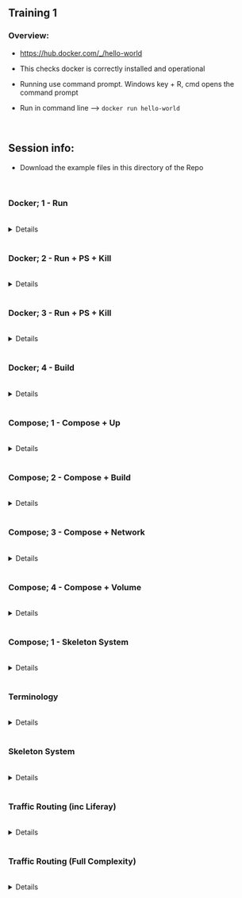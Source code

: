 ## Training 1

### Overview:

- https://hub.docker.com/_/hello-world

- This checks docker is correctly installed and operational 

- Running use command prompt. Windows key + R, cmd opens the command prompt

- Run in command line –>  `docker run hello-world`

<br>

## Session info:

- Download the example files in this directory of the Repo

<br>

### Docker; 1 - Run

<br>
<details>

1. Neccesary Commands
    - Pull
    - Image
    - Run

<br>

2. Process
   1. Open command prompt
   2. Change directory to directory where the zip file was extracted to (e.g docker-1-run) (cd)
   3. Type -> notepad.exe command.txt to open the command text file 
   4. Select first command line with mouse and copy 
   5. Paste into command prompt 
   6. Where a line starts with a # this is an instruction rather than a command e.g visit a browser and copy in the URL e.g localhost:5678

<br>

3. Output
   1. Terminal Output<br><br><img src="../Images/Picture28.png">
    <br><br>
   2. Web Solution<br><br><img src="../Images/Picture31.png">
</details>
<br>

### Docker; 2 - Run + PS + Kill

<br>
<details>

1. Neccesary Commands
    - Run
      - Detach/interactive (-d/-it)
      - Ports - Publish/Expose
    - PS – lists instances that are running on the server
    - Kill – removes running image

<br><br>
[//]: # Add Lucid Chart image here
<br><br>

1. Process
   1. docker docker run -d -p 5678:5678 hashicorp/http-echo -text="hello world"<br><br><img src="../Images/Picture32.png">

   2. docker docker run -d -p 8765:5678 hashicorp/http-echo -text="hello world"<br><br>docker ps<br><br><img src="../Images/Picture33.png">

   3. docker docker run -d -p 8888:5678 hashicorp/http-echo -text="hello world"<br><br><img src="../Images/Picture31.png">
</details>
<br>

### Docker; 3 - Run + PS + Kill

<br>
<details>

1. Neccesary Commands
    - Run
      - Network

<br><br>
[//]: # Add Lucid Chart image here
<br><br>

1. Process
   1. docker network create --driver=bridge --subnet=172.28.5.0/24 --ip-range=172.28.5.0/24 --gateway=172.28.5.254 mynet
    <br><br><img src="../Images/Picture35.png"><br><br>

   2. docker run -d -p 5678:5678 --network=mynet --ip="172.28.5.2" hashicorp/http-echo -text="hello world A - Publish local port 5678“
   3. docker run -d -p 8888:5678 --network=mynet --ip="172.28.5.3" hashicorp/http-echo -text="hello world B - Redirect to public 8888“
   4. docker run -d --expose 5678 --network=mynet --ip="172.28.5.4" hashicorp/http-echo -text="hello world C - Exposed port 5678 only”<br><br>docker ps<br><br><img src="../Images/Picture36.png"><br><br>

   5. Exposed port accessed through external IP address<br><br><img src="../Images/Picture34.png">
</details>
<br>

### Docker; 4 - Build

<br>
<details>

1. Neccesary Commands
    - Build

<br><br>
[//]: # Add Lucid Chart image here
<br><br>

1. Process
   1. docker build -t php-hello-world
   2. docker image
   3. docker run -d -p 8888:80 php-hello-world
   4. docker ps

Use your desired browser and enter [`localhost:8888`](https://localhost:8888) into the search bar

   5. docker run -d -p 5678:5678 --network=mynet --ip="172.28.5.2" hashicorp/http-echo -text="hello world A - Publish local port 5678“<br><br><br>docker run -d -p 8888:5678 --network=mynet --ip="172.28.5.3" hashicorp/http-echo -text="hello world B - Redirect to public 8888“<br><br><br>docker run -d --expose 5678 --network=mynet --ip="172.28.5.4" hashicorp/http-echo -text="hello world C - Exposed port 5678 only”<br><br>docker ps<br><br><img src="../Images/Picture36.png"><br><br>

2. Output<br><br><img src="../Images/Picture37.png">
</details>
<br>

### Compose; 1 - Compose + Up

<br>
<details>

1. Neccesary Commands
    - Up
    - Down
    - Start
    - Stop

<br><br>
[//]: # Add Lucid Chart image here
<br><br>

1. Process
   1. docker-compose up -d
   2. docker ps<br><br><img src="../Images/Picture38.png" style="width:50%;"><br><br><img src="../Images/Picture39.png" style="width:50%;">
   3. Browse [`localhost:8888`](https://localhost:8888)

   4. Now up, start, stop, stop<br><br>docker-compose up -d<br><br>
   5. docker ps
   6. docker-compose start
   7. docker ps
   8. docker-compose down
   9. docker ps <br><br><img src="../Images/Picture40.png" style="width:50%;">[//]: # Re do image

</details>
<br>

### Compose; 2 - Compose + Build

<br>
<details>

1. Neccesary Commands
    - Up
    - Down
    - Start
    - Stop
    - Build

<br><br>
[//]: # Add Lucid Chart image here
<br><br>

1. Process
   1. docker-compose build
   2. docker-compose up -d
   3. Browse [`localhost:8888`](https://localhost:8888) Notice there is no "down"<br><br><img src="../Images/Picture41.png" style="width:50%;">[//]: # Re do image<br><br><img src="../Images/Picture42.png" style="width:50%;"><br><br>
   4. Change the content in bula-fiji/src/index.php to;
   5. `3: echo "Hello, World from php in Docker!<br>";`
   6. `3: echo "Bula Fiji from php in Docker!<br>";`
   7. Browse [`localhost:8888`](https://localhost:8888)<br><br><img src="../Images/Picture43.png" style="width:50%;">

</details>
<br>

### Compose; 3 - Compose + Network

<br>
<details>

1. Neccesary Commands
    - Up
    - Down
    - Start
    - Stop

<br><br>
[//]: # Add Lucid Chart image here
<br><br>

1. Process
   1. docker-compose up -d
   2. docker ps
   3. Browse (A) [`localhost:5678`](https://localhost:5678)<br><br>Browse (B) [`localhost:8888`](https://localhost:8888)<br><br><img src="../Images/Picture44.png" style="width:50%;"><br><br><img src="../Images/Picture45.png" style="width:50%;"><br><br>
   4. Now open these ports in someone elses browser<br><br><img src="../Images/Picture46.png" style="width:50%;">

</details>
<br>

### Compose; 4 - Compose + Volume

<br>
<details>

1. Neccesary Commands
    - Up
    - Down
    - Start
    - Stop
    - Build

<br><br>
[//]: # Add Lucid Chart image here
<br><br>

1. Process
   1. docker-compose build
   2. docker-compose up -d
   3. [`localhost:8888`](https://localhost:8888)<br><br><img src="../Images/Picture47.png" style="width:50%;"><br><br><img src="../Images/Picture48.png" style="width:50%;"><br><br>
   4. Change the content in volumes/bula-fiji-node/index.php to;
   5. `3: echo "Hello, World from php in Docker!<br>";`<br><br>`3: echo "Bula Fiji from php in Docker!<br>";`<br><br>There is no need to rebuild
   6. [`localhost:8888`](https://localhost:8888)<br><br><img src="../Images/Picture43.png" style="width:50%;">

</details>
<br>


### Compose; 1 - Skeleton System

<br>
<details>

1. Neccesary Commands
    - Run
      - Network

<br><br>
[//]: # Add Lucid Chart image here
<br><br>

1. Process
   1. docker-compose build
   2. docker-compose up -d
   3. [`localhost:8888`](https://localhost:8888)<br><br><img src="../Images/Picture47.png" style="width:50%;"><br><br><img src="../Images/Picture48.png" style="width:50%;"><br><br>
   4. Change the content in volumes/bula-fiji-node/index.php to;
   5. `3: echo "Hello, World from php in Docker!<br>";`<br><br>`3: echo "Bula Fiji from php in Docker!<br>";`<br><br>There is no need to rebuild
   6. [`localhost:8888`](https://localhost:8888)<br><br><img src="../Images/Picture43.png" style="width:50%;">

</details>
<br>

### Terminology

<br>
<details>

1. Proxy
    - Rev Proxy
    - Switch (Name/IP/Portal)
    - SSL
2. Images
    - Postgresql
    - Liferay
    - Caddy
    - Shiny Proxy
    - Hello World
    - Http Echo
</details>
<br>

### Skeleton System

<br>
<details>

[//]: # Add Lucid Chart image here

1. Images
    - Postgresql
    - Liferay
    - Shiny Proxy
      - Rimages
</details>
<br>

### Traffic Routing (inc Liferay)

<br>
<details>
<br><br><img src="../Images/Picture29.png" style="width:50%;">
[//]: # Add Lucid Chart image here
</details>
<br>

### Traffic Routing (Full Complexity)

<br>
<details>
[//]: # Add Lucid Chart image here
</details>
<br>